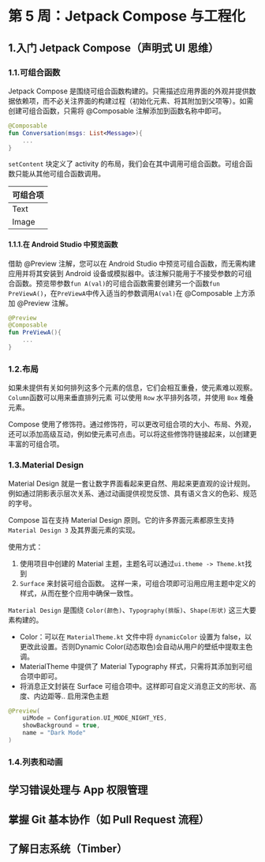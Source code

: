 # 第 5 周：Jetpack Compose 与工程化
## 1.入门 Jetpack Compose（声明式 UI 思维）
### 1.1.可组合函数
Jetpack Compose 是围绕可组合函数构建的。只需描述应用界面的外观并提供数据依赖项，而不必关注界面的构建过程（初始化元素、将其附加到父项等）。如需创建可组合函数，只需将 @Composable 注解添加到函数名称中即可。
```kotlin
@Composable
fun Conversation(msgs: List<Message>){
    ...
}
```
`setContent` 块定义了 activity 的布局，我们会在其中调用可组合函数。可组合函数只能从其他可组合函数调用。

|可组合项|
|:----|
|Text|
|Image|


#### 1.1.1.在 Android Studio 中预览函数
借助 @Preview 注解，您可以在 Android Studio 中预览可组合函数，而无需构建应用并将其安装到 Android 设备或模拟器中。该注解只能用于不接受参数的可组合函数。预览带参数`fun A(val)`的可组合函数需要创建另一个函数`fun PreViewA()`，在`PreViewA`中传入适当的参数调用`A(val)`在 @Composable 上方添加 @Preview 注解。
```kotlin
@Preview
@Composable
fun PreViewA(){
    ...
}
```
### 1.2.布局
如果未提供有关如何排列这多个元素的信息，它们会相互重叠，使元素难以观察。
`Column`函数可以用来垂直排列元素
可以使用 `Row` 水平排列各项，并使用 `Box` 堆叠元素。

Compose 使用了修饰符。通过修饰符，可以更改可组合项的大小、布局、外观，还可以添加高级互动，例如使元素可点击。可以将这些修饰符链接起来，以创建更丰富的可组合项。
### 1.3.Material Design
Material Design 就是一套让数字界面看起来更自然、用起来更直观的设计规则。例如通过阴影表示层次关系、通过动画提供视觉反馈、具有语义含义的色彩、规范的字号。

Compose 旨在支持 Material Design 原则。它的许多界面元素都原生支持 `Material Design 3` 及其界面元素的实现。

使用方式：
1. 使用项目中创建的 Material 主题，主题名可以通过`ui.theme -> Theme.kt`找到
2. `Surface` 来封装可组合函数。
这样一来，可组合项即可沿用应用主题中定义的样式，从而在整个应用中确保一致性。

`Material Design` 是围绕 `Color(颜色)`、`Typography(排版)`、`Shape(形状)` 这三大要素构建的。
* Color：可以在 `MaterialTheme.kt` 文件中将 `dynamicColor` 设置为 false，以更改此设置。否则Dynamic Color(动态取色)会自动从用户的壁纸中提取主色调。
* MaterialTheme 中提供了 Material Typography 样式，只需将其添加到可组合项中即可。
* 将消息正文封装在 Surface 可组合项中。这样即可自定义消息正文的形状、高度、内边距等..
启用深色主题
```kotlin
@Preview(
    uiMode = Configuration.UI_MODE_NIGHT_YES,
    showBackground = true,
    name = "Dark Mode"
)
```


### 1.4.列表和动画



## 学习错误处理与 App 权限管理
## 掌握 Git 基本协作（如 Pull Request 流程）
## 了解日志系统（Timber）
